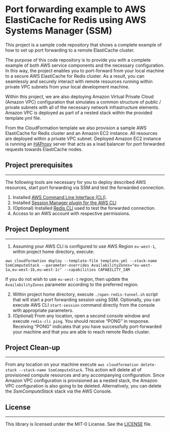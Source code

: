 # Port forwarding example to AWS ElastiCache for Redis using AWS Systems Manager (SSM)

This project is a sample code repository that shows a complete example of how to set up port forwarding to a remote ElastiCache cluster.

The purpose of this code repository is to provide you with a complete example of both AWS service components and the necessary configuration. In this way, the project enables you to port-forward from your local machine to a secure AWS ElastiCache for Redis cluster. As a result, you can seamlessly and securely interact with remote resources running within private VPC subnets from your local development machine.

Within this project, we are also deploying Amazon Virtual Private Cloud (Amazon VPC) configuration that simulates a common structure of public / private subnets with all of the necessary network infrastructure elements. Amazon VPC is deployed as part of a nested stack within the provided template.yml file.

From the CloudFormation template we also provision a sample AWS ElastiCache for Redis cluster and an Amazon EC2 instance. All resources are deployed within a private VPC subnet. Deployed Amazon EC2 instance is running an [HAProxy](http://www.haproxy.org) server that acts as a load balancer for port forwarded requests towards ElastiCache nodes.

## Project prerequisites
---

The following tools are necessary for you to deploy described AWS resources, start port forwarding via SSM and test the forwarded connection.

1. Installed [AWS Command Line Interface (CLI)](https://docs.aws.amazon.com/cli/latest/userguide/cli-chap-welcome.html).
2. Installed [Session Manager plugin for the AWS CLI](https://docs.aws.amazon.com/systems-manager/latest/userguide/session-manager-working-with-install-plugin.html)
3. (Optional) Installed [Redis CLI](https://redis.io/topics/rediscli) used to test the forwarded connection.
4. Access to an AWS account with respective permissions.

## Project Deployment
---

1. Assuming your AWS CLI is configured to use AWS Region `eu-west-1`, within project home directory, execute: 

```
aws cloudformation deploy --template-file template.yml --stack-name SsmComputeStack --parameter-overrides AvailabilityZones="eu-west-1a,eu-west-1b,eu-west-1c" --capabilities CAPABILITY_IAM
```

If you do not wish to use `eu-west-1` region, then update the `AvailabilityZones` parameter according to the preferred region. 

2. Within project home directory, execute `./open-redis-tunnel.sh` script that will start a port forwarding session using SSM. Optionally, you can execute AWS CLI `start-session` command directly from the console with appropriate parameters.
3. (Optional) From any location, open a second console window and execute `redis-cli ping`. You should receive “PONG” in response. Receiving “PONG” indicates that you have successfully port-forwarded your machine and that you are able to reach remote Redis cluster.

## Project Clean-up
---

From any location on your machine execute `aws cloudformation delete-stack --stack-name SsmComputeStack`. This action will delete all of provisioned compute resources and any accompanying configuration. Since Amazon VPC configuration is provisioned as a nested stack, the Amazon VPC configuration is also going to be deleted. Alternatively, you can delete the _SsmComputeStack_ stack via the AWS Console.


## License
---
This library is licensed under the MIT-0 License. See the [LICENSE](./LICENCE) file.